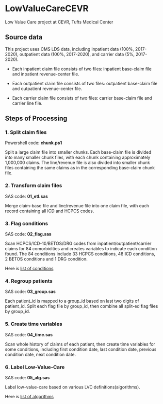 
# LowValueCareCEVR

Low Value Care project at CEVR, Tufts Medical Center

## Source data

This project uses CMS LDS data, including inpatient data (100%,
2017-2020), outpatient data (100%, 2017-2020), and carrier data (5%,
2017-2020).

-   Each inpatient claim file consists of two files: inpatient
    base-claim file and inpatient revenue-center file.

-   Each outpatient claim file consists of two files: outpatient
    base-claim file and outpatient revenue-center file.

-   Each carrier claim file consists of two files: carrier base-claim
    file and carrier line file.

## Steps of Processing

### 1. Split claim files

Powershell code: **chunk.ps1**

Split a large claim file into smaller chunks. Each base-claim file is
divided into many smaller chunk files, with each chunk containing
approximately 1,000,000 claims. The line/revenue file is also divided
into smaller chunk files containing the same claims as in the
corresponding base-claim chunk file.

### 2. Transform claim files

SAS code: **01\_etl.sas**

Merge claim-base file and line/revenue file into one claim file, with
each record containing all ICD and HCPCS codes.

### 3. Flag conditions

SAS code: **02\_flag.sas**

Scan HCPCS/ICD-10/BETOS/DRG codes from inpatient/outpatient/carrier
claims for 84 comorbidities and creates variables to indicate each
condition found. The 84 conditions include 33 HCPCS conditions, 48 ICD
conditions, 2 BETOS conditions and 1 DRG condition.

Here is [list of conditions](tables/flag.md)

### 4. Regroup patients

SAS code: **03\_group.sas**

Each patient\_id is mapped to a group\_id based on last two digits of
patient\_id. Split each flag file by group\_id, then combine all
split-ed flag files by group\_id.

### 5. Create time variables

SAS code: **04\_time.sas**

Scan whole history of claims of each patient, then create time variables
for some conditions, including first condition date, last condition
date, previous condition date, next condition date.

### 6. Label Low-Value-Care

SAS code: **05\_alg.sas**

Label low-value-care based on various LVC definitions(algorithms).

Here is [list of algorithms](tables/alg.md)
